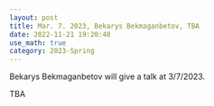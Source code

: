 ```yaml
---
layout: post
title: Mar. 7. 2023, Bekarys Bekmaganbetov, TBA
date: 2022-11-21 19:20:48 
use_math: true
category: 2023-Spring
---
```

 
Bekarys Bekmaganbetov will give a talk at 3/7/2023. 

TBA
